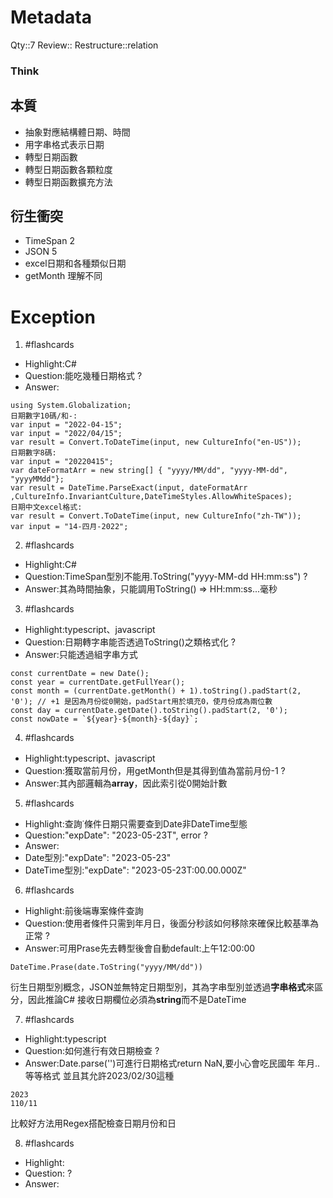 # Metadata
Qty::7
Review::
Restructure::relation

### Think



## 本質
- 抽象對應結構體日期、時間
- 用字串格式表示日期
- 轉型日期函數
- 轉型日期函數各顆粒度
- 轉型日期函數擴充方法
## 衍生衝突
- TimeSpan 2
- JSON 5
- excel日期和各種類似日期
- getMonth 理解不同

# Exception

1. #flashcards 
- Highlight:C#
- Question:能吃幾種日期格式
?
- Answer:
```
using System.Globalization;
日期數字10碼/和-:
var input = "2022-04-15";
var input = "2022/04/15";
var result = Convert.ToDateTime(input, new CultureInfo("en-US"));
日期數字8碼:
var input = "20220415";
var dateFormatArr = new string[] { "yyyy/MM/dd", "yyyy-MM-dd", "yyyyMMdd"};
var result = DateTime.ParseExact(input, dateFormatArr ,CultureInfo.InvariantCulture,DateTimeStyles.AllowWhiteSpaces);
日期中文excel格式:
var result = Convert.ToDateTime(input, new CultureInfo("zh-TW"));
var input = "14-四月-2022";
```

2. #flashcards 
- Highlight:C#
- Question:TimeSpan型別不能用.ToString("yyyy-MM-dd HH:mm:ss")
?
- Answer:其為時間抽象，只能調用ToString() => HH:mm:ss...毫秒

3. #flashcards 
- Highlight:typescript、javascript
- Question:日期轉字串能否透過ToString()之類格式化
?
- Answer:只能透過組字串方式
```
const currentDate = new Date();
const year = currentDate.getFullYear();
const month = (currentDate.getMonth() + 1).toString().padStart(2, '0'); // +1 是因為月份從0開始，padStart用於填充0，使月份成為兩位數
const day = currentDate.getDate().toString().padStart(2, '0');
const nowDate = `${year}-${month}-${day}`;
```

4. #flashcards 
- Highlight:typescript、javascript
- Question:獲取當前月份，用getMonth但是其得到值為當前月份-1
?
- Answer:其內部邏輯為**array**，因此索引從0開始計數

5. #flashcards 
- Highlight:查詢˙條件日期只需要查到Date非DateTime型態
- Question:"expDate": "2023-05-23T", error
?
- Answer:
 - Date型別:"expDate": "2023-05-23" 
 - DateTime型別:"expDate": "2023-05-23T:00.00.000Z"

6. #flashcards 
- Highlight:前後端專案條件查詢
- Question:使用者條件只需到年月日，後面分秒該如何移除來確保比較基準為正常
?
- Answer:可用Prase先去轉型後會自動default:上午12:00:00
```
DateTime.Prase(date.ToString("yyyy/MM/dd"))
```
衍生日期型別概念，JSON並無特定日期型別，其為字串型別並透過**字串格式**來區分，因此推論C# 接收日期欄位必須為**string**而不是DateTime


7. #flashcards 
- Highlight:typescript
- Question:如何進行有效日期檢查
?
- Answer:Date.parse('')可進行日期格式return NaN,要小心會吃民國年 年月..等等格式
並且其允許2023/02/30這種
```
2023
110/11
```
比較好方法用Regex搭配檢查日期月份和日

8. #flashcards 
- Highlight:
- Question:
?
- Answer: